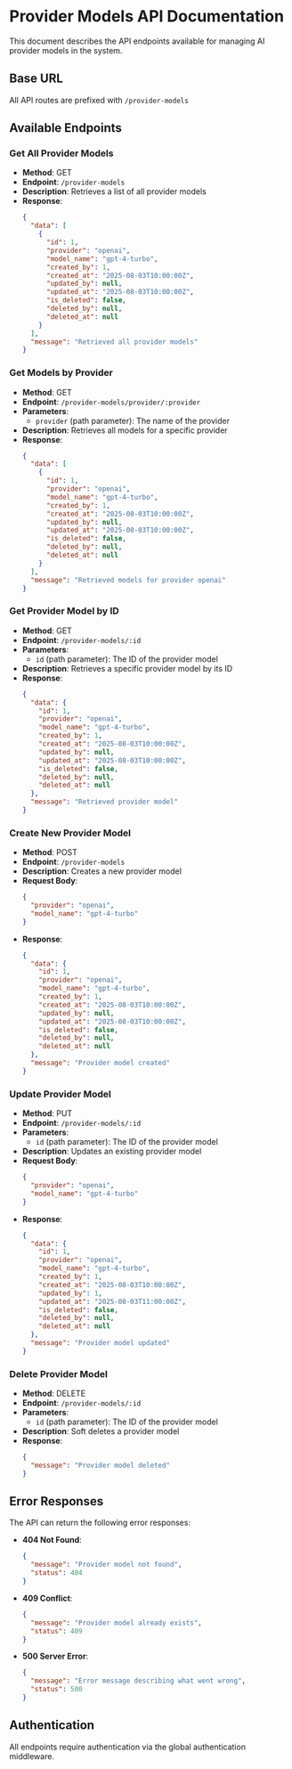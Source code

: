 # Provider Models API Documentation

This document describes the API endpoints available for managing AI provider models in the system.

## Base URL
All API routes are prefixed with `/provider-models`

## Available Endpoints

### Get All Provider Models
- **Method**: GET
- **Endpoint**: `/provider-models`
- **Description**: Retrieves a list of all provider models
- **Response**: 
  ```json
  {
    "data": [
      {
        "id": 1,
        "provider": "openai",
        "model_name": "gpt-4-turbo",
        "created_by": 1,
        "created_at": "2025-08-03T10:00:00Z",
        "updated_by": null,
        "updated_at": "2025-08-03T10:00:00Z",
        "is_deleted": false,
        "deleted_by": null,
        "deleted_at": null
      }
    ],
    "message": "Retrieved all provider models"
  }
  ```

### Get Models by Provider
- **Method**: GET
- **Endpoint**: `/provider-models/provider/:provider`
- **Parameters**: 
  - `provider` (path parameter): The name of the provider
- **Description**: Retrieves all models for a specific provider
- **Response**: 
  ```json
  {
    "data": [
      {
        "id": 1,
        "provider": "openai",
        "model_name": "gpt-4-turbo",
        "created_by": 1,
        "created_at": "2025-08-03T10:00:00Z",
        "updated_by": null,
        "updated_at": "2025-08-03T10:00:00Z",
        "is_deleted": false,
        "deleted_by": null,
        "deleted_at": null
      }
    ],
    "message": "Retrieved models for provider openai"
  }
  ```

### Get Provider Model by ID
- **Method**: GET
- **Endpoint**: `/provider-models/:id`
- **Parameters**:
  - `id` (path parameter): The ID of the provider model
- **Description**: Retrieves a specific provider model by its ID
- **Response**:
  ```json
  {
    "data": {
      "id": 1,
      "provider": "openai",
      "model_name": "gpt-4-turbo",
      "created_by": 1,
      "created_at": "2025-08-03T10:00:00Z",
      "updated_by": null,
      "updated_at": "2025-08-03T10:00:00Z",
      "is_deleted": false,
      "deleted_by": null,
      "deleted_at": null
    },
    "message": "Retrieved provider model"
  }
  ```

### Create New Provider Model
- **Method**: POST
- **Endpoint**: `/provider-models`
- **Description**: Creates a new provider model
- **Request Body**:
  ```json
  {
    "provider": "openai",
    "model_name": "gpt-4-turbo"
  }
  ```
- **Response**:
  ```json
  {
    "data": {
      "id": 1,
      "provider": "openai",
      "model_name": "gpt-4-turbo",
      "created_by": 1,
      "created_at": "2025-08-03T10:00:00Z",
      "updated_by": null,
      "updated_at": "2025-08-03T10:00:00Z",
      "is_deleted": false,
      "deleted_by": null,
      "deleted_at": null
    },
    "message": "Provider model created"
  }
  ```

### Update Provider Model
- **Method**: PUT
- **Endpoint**: `/provider-models/:id`
- **Parameters**:
  - `id` (path parameter): The ID of the provider model
- **Description**: Updates an existing provider model
- **Request Body**:
  ```json
  {
    "provider": "openai",
    "model_name": "gpt-4-turbo"
  }
  ```
- **Response**:
  ```json
  {
    "data": {
      "id": 1,
      "provider": "openai",
      "model_name": "gpt-4-turbo",
      "created_by": 1,
      "created_at": "2025-08-03T10:00:00Z",
      "updated_by": 1,
      "updated_at": "2025-08-03T11:00:00Z",
      "is_deleted": false,
      "deleted_by": null,
      "deleted_at": null
    },
    "message": "Provider model updated"
  }
  ```

### Delete Provider Model
- **Method**: DELETE
- **Endpoint**: `/provider-models/:id`
- **Parameters**:
  - `id` (path parameter): The ID of the provider model
- **Description**: Soft deletes a provider model
- **Response**:
  ```json
  {
    "message": "Provider model deleted"
  }
  ```

## Error Responses

The API can return the following error responses:

- **404 Not Found**:
  ```json
  {
    "message": "Provider model not found",
    "status": 404
  }
  ```

- **409 Conflict**:
  ```json
  {
    "message": "Provider model already exists",
    "status": 409
  }
  ```

- **500 Server Error**:
  ```json
  {
    "message": "Error message describing what went wrong",
    "status": 500
  }
  ```

## Authentication

All endpoints require authentication via the global authentication middleware.
